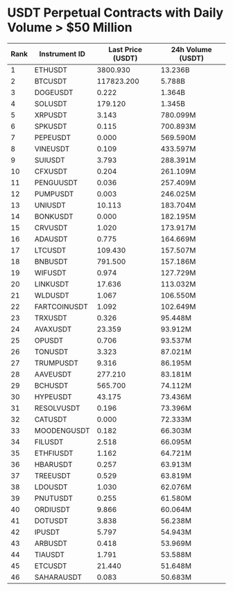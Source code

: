 # USDT Perpetual Contracts with Daily Volume > $50 Million

| Rank | Instrument ID | Last Price (USDT) | 24h Volume (USDT) |
|------|---------------|-------------------|-------------------|
| 1 | ETHUSDT | 3800.930 | 13.236B |
| 2 | BTCUSDT | 117823.200 | 5.788B |
| 3 | DOGEUSDT | 0.222 | 1.364B |
| 4 | SOLUSDT | 179.120 | 1.345B |
| 5 | XRPUSDT | 3.143 | 780.099M |
| 6 | SPKUSDT | 0.115 | 700.893M |
| 7 | PEPEUSDT | 0.000 | 569.590M |
| 8 | VINEUSDT | 0.109 | 433.597M |
| 9 | SUIUSDT | 3.793 | 288.391M |
| 10 | CFXUSDT | 0.204 | 261.109M |
| 11 | PENGUUSDT | 0.036 | 257.409M |
| 12 | PUMPUSDT | 0.003 | 246.025M |
| 13 | UNIUSDT | 10.113 | 183.704M |
| 14 | BONKUSDT | 0.000 | 182.195M |
| 15 | CRVUSDT | 1.020 | 173.917M |
| 16 | ADAUSDT | 0.775 | 164.669M |
| 17 | LTCUSDT | 109.430 | 157.507M |
| 18 | BNBUSDT | 791.500 | 157.186M |
| 19 | WIFUSDT | 0.974 | 127.729M |
| 20 | LINKUSDT | 17.636 | 113.032M |
| 21 | WLDUSDT | 1.067 | 106.550M |
| 22 | FARTCOINUSDT | 1.092 | 102.649M |
| 23 | TRXUSDT | 0.326 | 95.448M |
| 24 | AVAXUSDT | 23.359 | 93.912M |
| 25 | OPUSDT | 0.706 | 93.537M |
| 26 | TONUSDT | 3.323 | 87.021M |
| 27 | TRUMPUSDT | 9.316 | 86.195M |
| 28 | AAVEUSDT | 277.210 | 83.181M |
| 29 | BCHUSDT | 565.700 | 74.112M |
| 30 | HYPEUSDT | 43.175 | 73.436M |
| 31 | RESOLVUSDT | 0.196 | 73.396M |
| 32 | CATUSDT | 0.000 | 72.333M |
| 33 | MOODENGUSDT | 0.182 | 66.303M |
| 34 | FILUSDT | 2.518 | 66.095M |
| 35 | ETHFIUSDT | 1.162 | 64.721M |
| 36 | HBARUSDT | 0.257 | 63.913M |
| 37 | TREEUSDT | 0.529 | 63.819M |
| 38 | LDOUSDT | 1.030 | 62.076M |
| 39 | PNUTUSDT | 0.255 | 61.580M |
| 40 | ORDIUSDT | 9.866 | 60.064M |
| 41 | DOTUSDT | 3.838 | 56.238M |
| 42 | IPUSDT | 5.797 | 54.943M |
| 43 | ARBUSDT | 0.418 | 53.969M |
| 44 | TIAUSDT | 1.791 | 53.588M |
| 45 | ETCUSDT | 21.440 | 51.648M |
| 46 | SAHARAUSDT | 0.083 | 50.683M |
